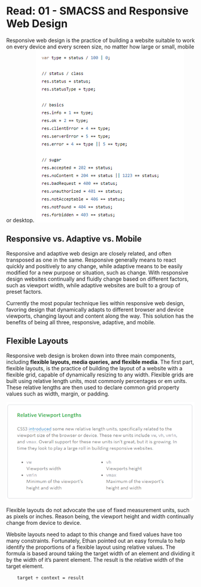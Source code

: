 # Read: 01 - SMACSS and Responsive Web Design

Responsive web design is the practice of building a website suitable to work on every device and every screen size, no matter how large or small, mobile or desktop.
![responsive](res.png)

## Responsive vs. Adaptive vs. Mobile

Responsive and adaptive web design are closely related, and often transposed as one in the same.
Responsive generally means to react quickly and positively to any change, while adaptive means to be easily modified for a new purpose or situation, such as change. 
With responsive design websites continually and fluidly change based on different factors, such as viewport width, while adaptive websites are built to a group of preset factors. 

Currently the most popular technique lies within responsive web design, favoring design that dynamically adapts to different browser and device viewports,
changing layout and content along the way. This solution has the benefits of being all three, responsive, adaptive, and mobile.

## Flexible Layouts
Responsive web design is broken down into three main components, including **flexible layouts, media queries, and flexible media**. 
The first part, flexible layouts, is the practice of building the layout of a website with a flexible grid, capable of dynamically resizing to any width.
Flexible grids are built using relative length units, most commonly percentages or em units.
These relative lengths are then used to declare common grid property values such as width, margin, or padding.

![relative](rel.png)

Flexible layouts do not advocate the use of fixed measurement units, such as pixels or inches. Reason being, the viewport height and width continually change from device to device.

Website layouts need to adapt to this change and fixed values have too many constraints. Fortunately,
Ethan pointed out an easy formula to help identify the proportions of a flexible layout using relative values.
The formula is based around taking the target width of an element and dividing it by the width of it’s parent element. The result is the relative width of the target element.

           
        target ÷ context = result


